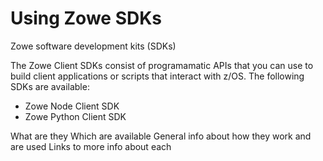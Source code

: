 # Using Zowe SDKs
Zowe software development kits (SDKs)

The Zowe Client SDKs consist of programamatic APIs that you can use to build client applications or scripts that interact with z/OS. The following SDKs are available:
 - Zowe Node Client SDK
 - Zowe Python Client SDK

What are they
Which are available
General info about how they work and are used
Links to more info about each
